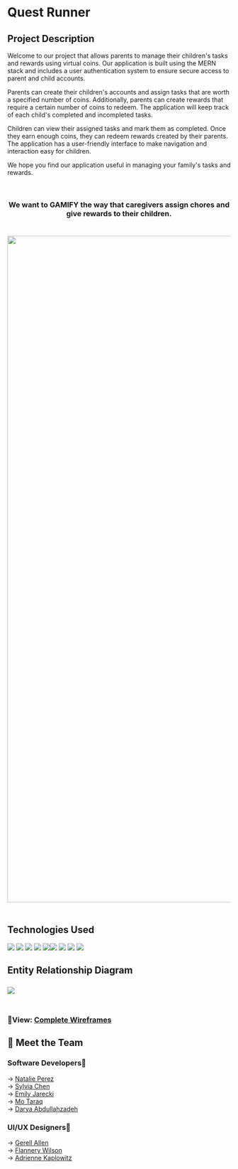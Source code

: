 # Quest Runner

## Project Description
Welcome to our project that allows parents to manage their children's tasks and rewards using virtual coins. Our application is built using the MERN stack and includes a user authentication system to ensure secure access to parent and child accounts.

Parents can create their children's accounts and assign tasks that are worth a specified number of coins. Additionally, parents can create rewards that require a certain number of coins to redeem. The application will keep track of each child's completed and incompleted tasks.

Children can view their assigned tasks and mark them as completed. Once they earn enough coins, they can redeem rewards created by their parents. The application has a user-friendly interface to make navigation and interaction easy for children.

We hope you find our application useful in managing your family's tasks and rewards.

<br>
<h3 quote align='center'>We want to GAMIFY the way that caregivers assign chores and give rewards to their children.</br>
<br>
<br>

<img width="1500" alt="Screen Shot 2023-03-16 at 9 09 55 PM" src="https://user-images.githubusercontent.com/107048020/225794047-e4c9201b-dbc4-4482-a859-d37057230350.png">
<br></br>
<h2>Technologies Used </h2>
<p>
            <img src="https://img.shields.io/badge/bootstrap-%23563D7C.svg?style=for-the-badge&logo=bootstrap&logoColor=white"/>       
            <img src="https://img.shields.io/badge/node.js-6DA55F?style=for-the-badge&logo=node.js&logoColor=white"/>
            <img src="https://img.shields.io/badge/css3-%231572B6.svg?style=for-the-badge&logo=css3&logoColor=white"/>
            <img src="https://img.shields.io/badge/react-%2320232a.svg?style=for-the-badge&logo=react&logoColor=%2361DAFB"/>
<img src="https://img.shields.io/badge/css3-%231572B6.svg?style=for-the-badge&logo=css3&logoColor=white"/><img src="https://img.shields.io/badge/html5-%23E34F26.svg?style=for-the-badge&logo=html5&logoColor=white"/>
            <img src="https://img.shields.io/badge/javascript-%23323330.svg?style=for-the-badge&logo=javascript&logoColor=%23F7DF1E"/>
            <img src="https://img.shields.io/badge/MongoDB-%234ea94b.svg?style=for-the-badge&logo=mongodb&logoColor=white"/>
            <img src="https://img.shields.io/badge/express.js-%23404d59.svg?style=for-the-badge&logo=express&logoColor=%2361DAFB"/>
</p>
<h2> Entity Relationship Diagram<br><br>
<img src="https://user-images.githubusercontent.com/107048020/225798973-1a64a6e4-1742-41ff-ad94-cc98994dd047.png"/>
     <br>
            <br>
            
<h3> 📍View: <a href="https://www.figma.com/file/mxfodlHwimedeEwuBBb3YD/Hackathon23Group1?node-id=20-787&t=GaF6mdx76EJSkugv-0">Complete Wireframes</a></h3>

## 👋 Meet the Team
### Software Developers📱
→ <a href="https://github.com/npereznyc">Natalie Perez</a><br>
→ <a href="https://github.com/sylvialchen">Sylvia Chen</a><br>
→ <a href="https://github.com/EmilyJarecki">Emily Jarecki</a><br>
→ <a href="https://github.com/mavicmo">Mo Taraq</a><br>
→ <a href="https://github.com/daryacoding">Darya Abdullahzadeh</a>

### UI/UX Designers🎨
→ <a href="https://www.linkedin.com/in/gerell/">Gerell Allen</a><br>
→ <a href="https://www.linkedin.com/in/flannerywilson/">Flannery Wilson</a><br>
→ <a href="https://www.linkedin.com/in/adrienne-kaplowitz/">Adrienne Kaplowitz</a>
            
          

